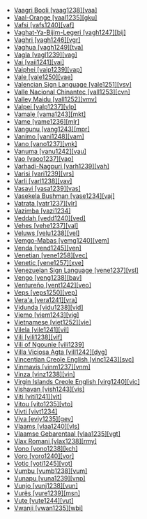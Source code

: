 - [Vaagri Booli [vaag1238][vaa]](tree/indo1319/indo1320/indo1321/indo1322/subc1234/bhil1254/vaag1238/vaagribooli.vaag1238.ini)
- [Vaal-Orange [vaal1235][gku]](tree/tuuu1241/kwii1241/vaal1235/vaalorange.vaal1235.ini)
- [Vafsi [vafs1240][vaf]](tree/indo1319/indo1320/iran1269/west2794/nort3177/tati1243/tati1244/sout3177/vafs1241/vafs1240/vafsi.vafs1240.ini)
- [Vaghat-Ya-Bijim-Legeri [vagh1247][bij]](tree/atla1278/volt1241/benu1247/benu1248/taro1265/kwan1287/vagh1247/vaghatyabijimlegeri.vagh1247.ini)
- [Vaghri [vagh1246][vgr]](tree/indo1319/indo1320/indo1321/indo1322/subc1234/guja1255/guja1256/west2830/vagh1246/vaghri.vagh1246.ini)
- [Vaghua [vagh1249][tva]](tree/aust1307/nucl1752/mala1545/cent2237/east2712/ocea1241/west2818/meso1253/newi1242/stge1234/nort3225/choi1242/west2856/vagh1249/vaghua.vagh1249.ini)
- [Vagla [vagl1239][vag]](tree/atla1278/volt1241/nort3149/gura1261/cent2243/sout3164/grus1239/east2740/west2837/sisa1247/chak1272/chak1273/vagl1239/vagla.vagl1239.ini)
- [Vai [vaii1241][vai]](tree/mand1469/west2780/mand1431/cent2047/mand1432/mand1433/vaik1238/vaii1241/vai.vaii1241.ini)
- [Vaiphei [vaip1239][vap]](tree/sino1245/kuki1245/kuki1246/peri1260/nort3179/siza1239/gang1271/vaip1239/vaiphei.vaip1239.ini)
- [Vale [vale1250][vae]](tree/cent2225/sara1341/sbbo1237/nucl1719/ndug1243/vale1250/vale.vale1250.ini)
- [Valencian Sign Language [vale1251][vsv]](tree/sign1238/sign1237/lsfi1234/cata1287/vale1251/valenciansignlanguage.vale1251.ini)
- [Valle Nacional Chinantec [vall1253][cvn]](tree/otom1299/west2783/otop1241/chin1484/chin1485/vall1253/vallenacionalchinantec.vall1253.ini)
- [Valley Maidu [vall1252][vmv]](tree/maid1262/vall1252/valleymaidu.vall1252.ini)
- [Valpei [valp1237][vlp]](tree/aust1307/nucl1752/mala1545/cent2237/east2712/ocea1241/nort3195/nort3205/espi1234/nort3217/valp1237/valpei.valp1237.ini)
- [Vamale [vama1243][mkt]](tree/aust1307/nucl1752/mala1545/cent2237/east2712/ocea1241/sout3173/newc1243/nort3211/vohk1234/vama1243/vamale.vama1243.ini)
- [Vame [vame1236][mlr]](tree/afro1255/chad1250/bium1280/hurz1242/vame1236/vame.vame1236.ini)
- [Vangunu [vang1243][mpr]](tree/aust1307/nucl1752/mala1545/cent2237/east2712/ocea1241/west2818/meso1253/newi1242/stge1234/nort3225/newg1239/east2761/vang1243/vangunu.vang1243.ini)
- [Vanimo [vani1248][vam]](tree/skoo1245/skou1238/skou1239/vani1248/vanimo.vani1248.ini)
- [Vano [vano1237][vnk]](tree/aust1307/nucl1752/mala1545/cent2237/east2712/ocea1241/temo1244/utup1237/vano1237/vano.vano1237.ini)
- [Vanuma [vanu1242][vau]](tree/atla1278/volt1241/benu1247/bant1294/sout3152/narr1281/lebo1246/nyal1255/vanu1242/vanuma.vanu1242.ini)
- [Vao [vaoo1237][vao]](tree/aust1307/nucl1752/mala1545/cent2237/east2712/ocea1241/nort3195/cent2269/mala1539/east2753/nort3223/nort3230/vaoo1237/vao.vaoo1237.ini)
- [Varhadi-Nagpuri [varh1239][vah]](tree/indo1319/indo1320/indo1321/indo1325/konk1270/varh1239/varhadinagpuri.varh1239.ini)
- [Varisi [vari1239][vrs]](tree/aust1307/nucl1752/mala1545/cent2237/east2712/ocea1241/west2818/meso1253/newi1242/stge1234/nort3225/choi1242/west2856/vari1239/varisi.vari1239.ini)
- [Varli [varl1238][vav]](tree/indo1319/indo1320/indo1321/indo1325/konk1270/varl1238/varli.varl1238.ini)
- [Vasavi [vasa1239][vas]](tree/indo1319/indo1320/indo1321/indo1322/subc1234/guja1255/guja1256/vasa1239/vasavi.vasa1239.ini)
- [Vasekela Bushman [vase1234][vaj]](tree/book1242/vase1234/vasekelabushman.vase1234.ini)
- [Vatrata [vatr1237][vlr]](tree/book1242/vatr1237/vatrata.vatr1237.ini)
- [Vazimba [vazi1234]](tree/uncl1493/vazi1234/vazimba.vazi1234.ini)
- [Veddah [vedd1240][ved]](tree/indo1319/indo1320/indo1321/sinh1245/sinh1247/vedd1240/veddah.vedd1240.ini)
- [Vehes [vehe1237][val]](tree/aust1307/nucl1752/mala1545/cent2237/east2712/ocea1241/west2818/nort3206/huon1245/sout2878/buan1245/vehe1237/vehes.vehe1237.ini)
- [Veluws [velu1238][vel]](tree/indo1319/germ1287/nort3152/west2793/nort3175/alts1234/midd1345/lowg1239/velu1238/veluws.velu1238.ini)
- [Vemgo-Mabas [vemg1240][vem]](tree/afro1255/chad1250/bium1280/nort3156/lama1287/vemg1240/vemgomabas.vemg1240.ini)
- [Venda [vend1245][ven]](tree/atla1278/volt1241/benu1247/bant1294/sout3152/narr1281/east2731/sout3180/soth1250/vend1245/venda.vend1245.ini)
- [Venetian [vene1258][vec]](tree/indo1319/ital1284/lati1262/lati1263/impe1234/roma1334/ital1285/west2813/shif1234/nort3208/gall1279/vene1258/venetian.vene1258.ini)
- [Venetic [vene1257][xve]](tree/indo1319/celt1248/vene1257/venetic.vene1257.ini)
- [Venezuelan Sign Language [vene1237][vsl]](tree/sign1238/sign1237/vene1237/venezuelansignlanguage.vene1237.ini)
- [Vengo [veng1238][bav]](tree/atla1278/volt1241/benu1247/bant1294/sout3152/wide1239/narr1282/ring1243/sout2822/babu1241/veng1238/vengo.veng1238.ini)
- [Ventureño [vent1242][veo]](tree/chum1262/sout3132/cent2139/vent1242/ventureno.vent1242.ini)
- [Veps [veps1250][vep]](tree/ural1272/finn1317/veps1250/veps.veps1250.ini)
- [Vera'a [vera1241][vra]](tree/aust1307/nucl1752/mala1545/cent2237/east2712/ocea1241/nort3195/nort3205/torr1262/leme1240/vera1241/veraa.vera1241.ini)
- [Vidunda [vidu1238][vid]](tree/atla1278/volt1241/benu1247/bant1294/sout3152/narr1281/east2731/nort3203/nort3209/ruvu1235/west2846/vidu1239/vidu1238/vidunda.vidu1238.ini)
- [Viemo [viem1243][vig]](tree/atla1278/volt1241/nort3149/gura1261/viem1243/viemo.viem1243.ini)
- [Vietnamese [viet1252][vie]](tree/aust1305/viet1250/viet1251/viet1252/vietnamese.viet1252.ini)
- [Vilela [vile1241][vil]](tree/vile1241/vilela.vile1241.ini)
- [Vili [vili1238][vif]](tree/atla1278/volt1241/benu1247/bant1294/sout3152/narr1281/cent2260/sira1268/lumb1251/bant1296/vili1238/vili.vili1238.ini)
- [Vili of Ngounie [vili1239]](tree/atla1278/volt1241/benu1247/bant1294/sout3152/narr1281/cent2260/njeb1243/sigu1234/njeb1244/vili1239/viliofngounie.vili1239.ini)
- [Villa Viciosa Agta [vill1242][dyg]](tree/unat1236/aust1308/vill1242/villaviciosaagta.vill1242.ini)
- [Vincentian Creole English [vinc1243][svc]](tree/indo1319/germ1287/nort3152/west2793/nort3175/angl1264/angl1265/merc1242/macr1271/guin1259/cari1284/east2759/vinc1244/vinc1243/vincentiancreoleenglish.vinc1243.ini)
- [Vinmavis [vinm1237][vnm]](tree/aust1307/nucl1752/mala1545/cent2237/east2712/ocea1241/nort3195/cent2269/mala1539/neve1234/vinm1237/vinmavis.vinm1237.ini)
- [Vinza [vinz1238][vin]](tree/atla1278/volt1241/benu1247/bant1294/sout3152/narr1281/east2731/nort3203/grea1289/west2842/kivu1239/rwan1241/vinz1238/vinza.vinz1238.ini)
- [Virgin Islands Creole English [virg1240][vic]](tree/indo1319/germ1287/nort3152/west2793/nort3175/angl1264/angl1265/merc1242/macr1271/guin1259/cari1284/east2759/barb1266/virg1240/virginislandscreoleenglish.virg1240.ini)
- [Vishavan [vish1243][vis]](tree/drav1251/sout3133/sout3138/tami1291/tami1292/tami1293/tami1294/tami1297/tami1298/mala1541/vish1243/vishavan.vish1243.ini)
- [Viti [viti1241][vit]](tree/atla1278/volt1241/benu1247/bant1294/sout3152/wide1239/narr1282/unun9913/uncl1480/viti1241/viti.viti1241.ini)
- [Vitou [vito1235][vto]](tree/toro1256/tora1268/coas1312/beta1259/vito1235/vitou.vito1235.ini)
- [Vivti [vivt1234]](tree/aust1307/nucl1752/mala1545/cent2237/east2712/ocea1241/nort3195/cent2269/mala1539/east2753/niti1250/vivt1234/vivti.vivt1234.ini)
- [Viya [eviy1235][gev]](tree/atla1278/volt1241/benu1247/bant1294/sout3152/narr1281/bant1295/b10b1234/tsog1242/sout3191/eviy1235/viya.eviy1235.ini)
- [Vlaams [vlaa1240][vls]](tree/indo1319/germ1287/nort3152/west2793/fran1268/wese1235/macr1270/midd1347/mode1257/vlaa1240/vlaams.vlaa1240.ini)
- [Vlaamse Gebarentaal [vlaa1235][vgt]](tree/sign1238/sign1237/lsfi1234/dutc1259/belg1242/vlaa1235/vlaamsegebarentaal.vlaa1235.ini)
- [Vlax Romani [vlax1238][rmy]](tree/indo1319/indo1320/indo1321/indo1322/roma1329/vlax1238/vlaxromani.vlax1238.ini)
- [Vono [vono1238][kch]](tree/atla1278/volt1241/benu1247/kain1275/cent2242/basa1288/east2404/josa1234/kaur1268/vono1238/vono.vono1238.ini)
- [Voro [voro1240][vor]](tree/atla1278/volt1241/nort3149/gura1261/cent2243/waja1258/bena1258/bena1259/yung1254/voro1240/voro.voro1240.ini)
- [Votic [voti1245][vot]](tree/ural1272/finn1317/voti1245/votic.voti1245.ini)
- [Vumbu [vumb1238][vum]](tree/atla1278/volt1241/benu1247/bant1294/sout3152/narr1281/cent2260/sira1268/sang1341/sira1269/punu1240/vumb1238/vumbu.vumb1238.ini)
- [Vunapu [vuna1239][vnp]](tree/aust1307/nucl1752/mala1545/cent2237/east2712/ocea1241/nort3195/nort3205/espi1234/nort3217/vuna1239/vunapu.vuna1239.ini)
- [Vunjo [vunj1238][vun]](tree/atla1278/volt1241/benu1247/bant1294/sout3152/narr1281/east2731/nort3203/kili1269/chag1248/chag1250/cent2286/vunj1238/vunjo.vunj1238.ini)
- [Vurës [vure1239][msn]](tree/aust1307/nucl1752/mala1545/cent2237/east2712/ocea1241/nort3195/nort3205/torr1262/vure1239/vures.vure1239.ini)
- [Vute [vute1244][vut]](tree/atla1278/volt1241/benu1247/bant1294/nort3168/mamb1309/niza1234/konj1251/mamb1310/vuti1235/vute1246/vute1244/vute.vute1244.ini)
- [Vwanji [vwan1235][wbi]](tree/atla1278/volt1241/benu1247/bant1294/sout3152/narr1281/east2731/nort3203/sout3185/wanj1243/vwan1235/vwanji.vwan1235.ini)
